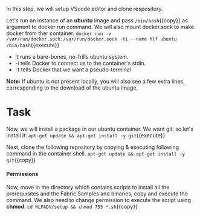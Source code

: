 In this step, we will setup VScode editor and clone respository.


Let's run an instance of an **ubuntu** image and pass `/bin/bash`{{copy}} as argument to docker run command. We will also mount docker.sock to make docker from ther container.
`docker run -v /var/run/docker.sock:/var/run/docker.sock -ti --name hlf ubuntu /bin/bash`{{execute}}

- It runs a bare-bones, no-frills ubuntu system.
- -i tells Docker to connect us to the container's stdin.
- -t tells Docker that we want a pseudo-terminal

**Note:** If ubuntu is not present locally, you will also see a few extra lines, corresponding to the download of the ubuntu image.

# Task 
Now, we will install a package in our ubuntu container. We want git, so let's install it:
`apt-get update && apt-get install -y git`{{execute}}

Next, clone the following repository by copying & executing following command in the container shell.
`apt-get update && apt-get install -y git`{{copy}}

#### Permissions
Now, move in the directory which contains scripts to install all the prerequisites and the Fabric Samples and binaries, copy and execute the command. We also need to change permission to execute the script using **chmod**.
`cd HLFADV/setup && chmod 755 *.sh`{{copy}}